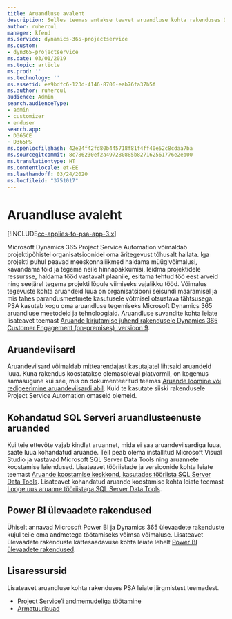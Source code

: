 ```yaml
---
title: Aruandluse avaleht
description: Selles teemas antakse teavet aruandluse kohta rakenduses Dynamics 365 Project Service Automation.
author: ruhercul
manager: kfend
ms.service: dynamics-365-projectservice
ms.custom:
- dyn365-projectservice
ms.date: 03/01/2019
ms.topic: article
ms.prod: ''
ms.technology: ''
ms.assetid: ee9bdfc6-123d-4146-8706-eab76fa37b5f
ms.author: ruhercul
audience: Admin
search.audienceType:
- admin
- customizer
- enduser
search.app:
- D365CE
- D365PS
ms.openlocfilehash: 42e24f42fd80b445718f81f4ff40e52c8cdaa7ba
ms.sourcegitcommit: 8c786230ef2a497280885b827162561776e2eb00
ms.translationtype: HT
ms.contentlocale: et-EE
ms.lasthandoff: 03/24/2020
ms.locfileid: "3751017"
---
```

# <a name="reporting-home-page"></a>Aruandluse avaleht

[!INCLUDE[cc-applies-to-psa-app-3.x](../includes/cc-applies-to-psa-app-3x.md)]

Microsoft Dynamics 365 Project Service Automation võimaldab projektipõhistel organisatsioonidel oma äritegevust tõhusalt hallata. Iga projekti puhul peavad meeskonnaliikmed haldama müügivõimalusi, kavandama töid ja tegema neile hinnapakkumisi, leidma projektidele ressursse, haldama tööd vastavalt plaanile, esitama tehtud töö eest arveid ning seejärel tegema projekti lõpule viimiseks vajalikku tööd. Võimalus tegevuste kohta aruandeid luua on organisatsiooni seisundi määramisel ja mis tahes parandusmeetmete kasutusele võtmisel otsustava tähtsusega. PSA kasutab kogu oma aruandluse tegemiseks Microsoft Dynamics 365 aruandluse meetodeid ja tehnoloogiaid. Aruandluse suvandite kohta leiate lisateavet teemast [Aruande kirjutamise juhend rakendusele Dynamics 365 Customer Engagement (on-premises), versioon 9](../analytics/reporting-analytics-with-dynamics-365.md).

## <a name="report-wizard"></a>Aruandeviisard

Aruandeviisard võimaldab mittearendajast kasutajatel lihtsaid aruandeid luua. Kuna rakendus koostatakse olemasoleval platvormil, on kogemus samasugune kui see, mis on dokumenteeritud teemas [Aruande loomine või redigeerimine aruandeviisardi abil](../basics/create-edit-copy-report-wizard.md). Kuid te kasutate siiski rakendusele Project Service Automation omaseid olemeid.

## <a name="custom-sql-server-reporting-services-reports"></a>Kohandatud SQL Serveri aruandlusteenuste aruanded

Kui teie ettevõte vajab kindlat aruannet, mida ei saa aruandeviisardiga luua, saate luua kohandatud aruande. Teil peab olema installitud Microsoft Visual Studio ja vastavad Microsoft SQL Server Data Tools ning aruannete koostamise laiendused. Lisateavet tööriistade ja versioonide kohta leiate teemast [Aruande koostamise keskkond, kasutades tööriista SQL Server Data Tools](../analytics/report-writing-environment-using-sql-server-data-tools.md). Lisateavet kohandatud aruande koostamise kohta leiate teemast [Looge uus aruanne tööriistaga SQL Server Data Tools](../analytics/create-a-new-report-using-sql-server-data-tools.md).

## <a name="power-bi-insights-apps"></a>Power BI ülevaadete rakendused

Ühiselt annavad Microsoft Power BI ja Dynamics 365 ülevaadete rakenduste kujul teile oma andmetega töötamiseks võimsa võimaluse. Lisateavet ülevaadete rakenduste kättesaadavuse kohta leiate lehelt [Power BI ülevaadete rakendused](https://powerbi.microsoft.com/power-bi-insights-apps/).


## <a name="additional-resources"></a>Lisaressursid
Lisateavet aruandluse kohta rakenduses PSA leiate järgmistest teemadest.

- [Project Service’i andmemudeliga töötamine](reports-working-project-service-data-model.md)
- [Armatuurlauad](reports-dashboards.md)

